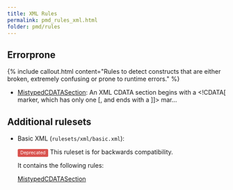 ```yaml
---
title: XML Rules
permalink: pmd_rules_xml.html
folder: pmd/rules
---
```

## Errorprone

{% include callout.html content="Rules to detect constructs that are either broken, extremely confusing or prone to runtime errors." %}

*   [MistypedCDATASection](pmd_rules_xml_errorprone.html#mistypedcdatasection): An XML CDATA section begins with a <!CDATA[ marker, which has only one [, and ends with a ]]> mar...

## Additional rulesets

*   Basic XML (`rulesets/xml/basic.xml`):

    <span style="border-radius: 0.25em; color: #fff; padding: 0.2em 0.6em 0.3em; display: inline; background-color: #d9534f; font-size: 75%;">Deprecated</span>  This ruleset is for backwards compatibility.

    It contains the following rules:

    [MistypedCDATASection](pmd_rules_xml_errorprone.html#mistypedcdatasection)


